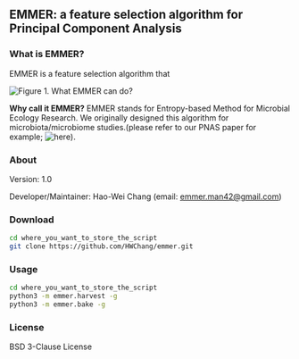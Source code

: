 ## EMMER: a feature selection algorithm for Principal Component Analysis

### What is EMMER?
EMMER is a feature selection algorithm that

![Figure 1. What EMMER can do?](https://drive.google.com/uc?id=1m2O658NZMInmYYlyI9AdUuz2hbg14U6X)


**Why call it EMMER?**
EMMER stands for Entropy-based Method for Microbial Ecology Research. We originally designed this algorithm for microbiota/microbiome studies.(please refer to our PNAS paper for example; ![here](https://www.pnas.org/content/118/21/e2024446118)).


### About
Version: 1.0

Developer/Maintainer: Hao-Wei Chang (email: emmer.man42@gmail.com)


### Download
```bash
cd where_you_want_to_store_the_script
git clone https://github.com/HWChang/emmer.git
```


### Usage
```bash
cd where_you_want_to_store_the_script
python3 -m emmer.harvest -g
python3 -m emmer.bake -g
```


### License
BSD 3-Clause License
